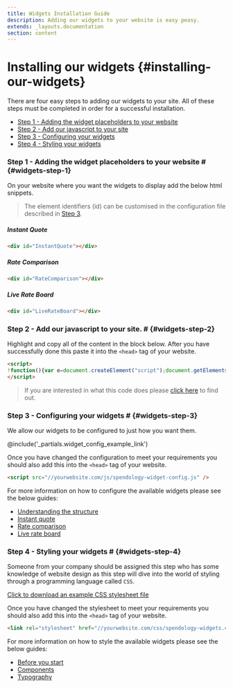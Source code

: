 ```yaml
---
title: Widgets Installation Guide
description: Adding our widgets to your website is easy peasy.
extends: _layouts.documentation
section: content
---
```


# Installing our widgets {#installing-our-widgets}

There are four easy steps to adding our widgets to your site. 
All of these steps must be completed in order for a successful installation.

<ul class="list-decimal ml-10">
    <li><a href="#widgets-step-1">Step 1 - Adding the widget placeholders to your website</a></li>
    <li><a href="#widgets-step-2">Step 2 - Add our javascript to your site</a></li>
    <li><a href="#widgets-step-3">Step 3 - Configuring your widgets</a></li>
    <li><a href="#widgets-step-4">Step 4 - Styling your widgets</a></li>
</ul> 

### Step 1 - Adding the widget placeholders to your website # {#widgets-step-1}
On your website where you want the widgets to display add the below html snippets.

> The element identifiers (id) can be customised in the configuration file described in [Step 3](#widgets-step-3).

##### Instant Quote
```html
<div id="InstantQuote"></div> 
```

##### Rate Comparison
```html
<div id="RateComparison"></div> 
```

##### Live Rate Board
```html
<div id="LiveRateBoard"></div> 
```

### Step 2 - Add our javascript to your site. # {#widgets-step-2}
Highlight and copy all of the content in the block below. After you have successfully done this paste it into the `<head>` tag of your website.
```html
<script>
!function(){var e=document.createElement("script");document.getElementsByTagName("body")[0].appendChild(e),e.setAttribute("src","https://widget.spendology.io/v3/loader.min.js?"+(new Date).getTime())}();
</script>
```
> If you are interested in what this code does please [click here](/docs/how-are-widgets-loaded) to find out.

### Step 3 - Configuring your widgets # {#widgets-step-3}

We allow our widgets to be configured to just how you want them. 

@include('_partials.widget_config_example_link')

Once you have changed the configuration to meet your requirements you should also add this into the `<head>` tag of your website.

```html
<script src="//yourwebsite.com/js/spendology-widget-config.js" />
```

For more information on how to configure the available widgets please see the below guides:
<ul class="list-disc ml-10">
    <li><a href="/docs/widget-configuration">Understanding the structure</a></li>
    <li><a href="/docs/instant-quote-configuration">Instant quote</a></li> 
    <li><a href="/docs/rates-comparison-configuration">Rate comparison</a></li> 
    <li><a href="/docs/live-rate-board-configuration">Live rate board</a></li> 
</ul> 

### Step 4 - Styling your widgets # {#widgets-step-4}
Someone from your company should be assigned this step who has some knowledge of website design as this step will dive into the world of styling through a programming language called `CSS`.

<a href="/examples/spendology-widgets.css" target="_blank" download>Click to download an example CSS stylesheet file</a>

Once you have changed the stylesheet to meet your requirements you should also add this into the `<head>` tag of your website.

```html
<link rel="stylesheet" href="//yourwebsite.com/css/spendology-widgets.css" />
```

For more information on how to style the available widgets please see the below guides:
<ul class="list-disc ml-10">
    <li><a href="/docs/widget-styling">Before you start</a></li>
    <li><a href="/docs/styling-components">Components</a></li> 
    <li><a href="/docs/styling-typography">Typography</a></li> 
</ul> 
